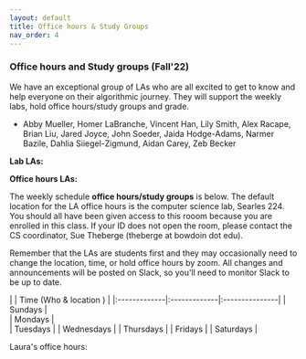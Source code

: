 ```yaml
---
layout: default 
title: Office hours & Study Groups 
nav_order: 4
---
```



### Office hours and Study groups  (Fall'22)



We have an exceptional group of LAs who are all excited to get to know and help everyone on their algorithmic journey. They will support the weekly labs, hold office hours/study groups and grade.  

 * Abby Mueller, Homer LaBranche, Vincent Han, Lily Smith, Alex Racape, Brian Liu, Jared Joyce, John Soeder, Jaida Hodge-Adams, Narmer Bazile, Dahlia Siiegel-Zigmund, Aidan Carey, Zeb Becker
 


__Lab LAs:__ 

__Office hours LAs:__


The weekly schedule **office hours/study groups**  is below. The default location for the LA office hours is the computer science lab, Searles 224.  You should all have been given access to this rooom because you are enrolled in this class.  If your ID does not open the room, please contact the CS coordinator, Sue Theberge (theberge at bowdoin dot  edu). 

Remember that the LAs are  students first and they may occasionally  need  to change the location,  time, or hold office hours by zoom.  All changes and announcements will be posted on Slack, so you'll need to monitor Slack to be up to date. 


|              |   Time  (Who & location )  |
|:-------------|:-------------|:---------------|
| Sundays      |  
| Mondays      |  
| Tuesdays     | 
| Wednesdays   | 
| Thursdays    | 
| Fridays      | 
| Saturdays    | 

Laura's office hours: 


